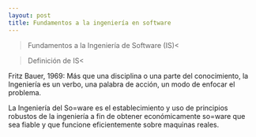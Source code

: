 ```yaml
---
layout: post
title: Fundamentos a la ingeniería en software
---
```




>Fundamentos a la Ingeniería de Software (IS)<

>Definición de IS<


Fritz Bauer, 1969: Más que una disciplina o una parte del
conocimiento, la Ingeniería es un verbo, una palabra de acción,
un modo de enfocar el problema.

La Ingeniería del So=ware es el establecimiento y uso de
principios robustos de la ingeniería a fin de obtener
económicamente so=ware que sea fiable y que funcione
eficientemente sobre maquinas reales.
